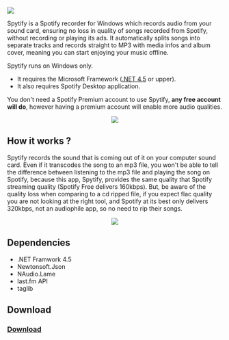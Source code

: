 <a href="https://jwallet.github.io/spy-spotify/"><img src="https://user-images.githubusercontent.com/23088305/29906214-6daad21c-8de1-11e7-80f5-ef6791cc7825.png" /></a>

Spytify is a Spotify recorder for Windows which records audio from your sound card, ensuring no loss in quality of songs recorded from Spotify, without recording or playing its ads. It automatically splits songs into separate tracks and records straight to MP3 with media infos and album cover, meaning you can start enjoying your music offline.

Spytify runs on Windows only.
- It requires the Microsoft Framework ([.NET 4.5](https://www.microsoft.com/en-ca/download/details.aspx?id=17851) or upper).
- It also requires Spotify Desktop application.

You don't need a Spotify Premium account to use Spytify, __any free account will do__, however having a premium account will enable more audio qualities.

<p align="center"><img src="https://raw.githubusercontent.com/jwallet/spy-spotify/master/assets/images/ui_record.png" /></p>

## How it works ?
Spytify records the sound that is coming out of it on your computer sound card. Even if it transcodes the song to an mp3 file, you won't be able to tell the difference between listening to the mp3 file and playing the song on Spotify, because this app, Spytify, provides the same quality that Spotify streaming quality (Spotify Free delivers 160kbps). But, be aware of the quality loss when comparing to a cd ripped file, if you expect flac quality you are not looking at the right tool, and Spotify at its best only delivers 320kbps, not an audiophile app, so no need to rip their songs.

<p align="center"><img src="https://raw.githubusercontent.com/jwallet/spy-spotify/master/assets/images/saved_songs_list.png" /></p>

## Dependencies
- .NET Framwork 4.5
- Newtonsoft.Json
- NAudio.Lame
- last.fm API
- taglib

## Download
### [Download](https://github.com/jwallet/spy-spotify/releases)
